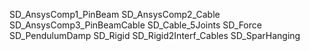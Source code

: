 SD_AnsysComp1_PinBeam
SD_AnsysComp2_Cable
SD_AnsysComp3_PinBeamCable
SD_Cable_5Joints
SD_Force
SD_PendulumDamp
SD_Rigid
SD_Rigid2Interf_Cables
SD_SparHanging
